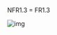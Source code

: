 NFR1.3 = FR1.3

![img](/1-SoftwareRequirements/1.4-FuncNonFuncRequirements/1.4.4-NFRUserInterfaceOUTPUT/NFR1.3.png)
